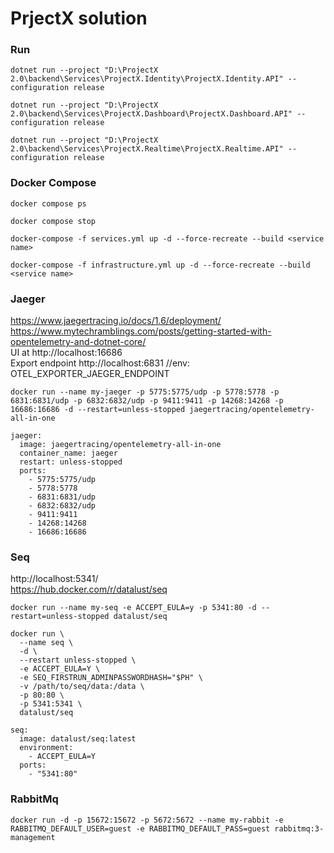 # PrjectX solution

### Run
```
dotnet run --project "D:\ProjectX 2.0\backend\Services\ProjectX.Identity\ProjectX.Identity.API" --configuration release

dotnet run --project "D:\ProjectX 2.0\backend\Services\ProjectX.Dashboard\ProjectX.Dashboard.API" --configuration release

dotnet run --project "D:\ProjectX 2.0\backend\Services\ProjectX.Realtime\ProjectX.Realtime.API" --configuration release
```

### Docker Compose
```
docker compose ps

docker compose stop

docker-compose -f services.yml up -d --force-recreate --build <service name>

docker-compose -f infrastructure.yml up -d --force-recreate --build <service name>

```

### Jaeger
https://www.jaegertracing.io/docs/1.6/deployment/
<br>
https://www.mytechramblings.com/posts/getting-started-with-opentelemetry-and-dotnet-core/
<br>
UI at http://localhost:16686
<br>
Export endpoint http://localhost:6831 //env: OTEL_EXPORTER_JAEGER_ENDPOINT
```
docker run --name my-jaeger -p 5775:5775/udp -p 5778:5778 -p 6831:6831/udp -p 6832:6832/udp -p 9411:9411 -p 14268:14268 -p 16686:16686 -d --restart=unless-stopped jaegertracing/opentelemetry-all-in-one

jaeger:
  image: jaegertracing/opentelemetry-all-in-one
  container_name: jaeger
  restart: unless-stopped
  ports:
    - 5775:5775/udp
    - 5778:5778
    - 6831:6831/udp
    - 6832:6832/udp
    - 9411:9411
    - 14268:14268
    - 16686:16686
```

### Seq
http://localhost:5341/
<br>
https://hub.docker.com/r/datalust/seq
```
docker run --name my-seq -e ACCEPT_EULA=y -p 5341:80 -d --restart=unless-stopped datalust/seq

docker run \
  --name seq \
  -d \
  --restart unless-stopped \
  -e ACCEPT_EULA=Y \
  -e SEQ_FIRSTRUN_ADMINPASSWORDHASH="$PH" \
  -v /path/to/seq/data:/data \
  -p 80:80 \
  -p 5341:5341 \
  datalust/seq

seq:
  image: datalust/seq:latest
  environment:
    - ACCEPT_EULA=Y
  ports:
    - "5341:80"
``` 

### RabbitMq
```
docker run -d -p 15672:15672 -p 5672:5672 --name my-rabbit -e RABBITMQ_DEFAULT_USER=guest -e RABBITMQ_DEFAULT_PASS=guest rabbitmq:3-management
```